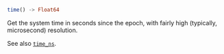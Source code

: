 ```julia
time() -> Float64
```

Get the system time in seconds since the epoch, with fairly high (typically, microsecond) resolution.

See also [`time_ns`](@ref).
